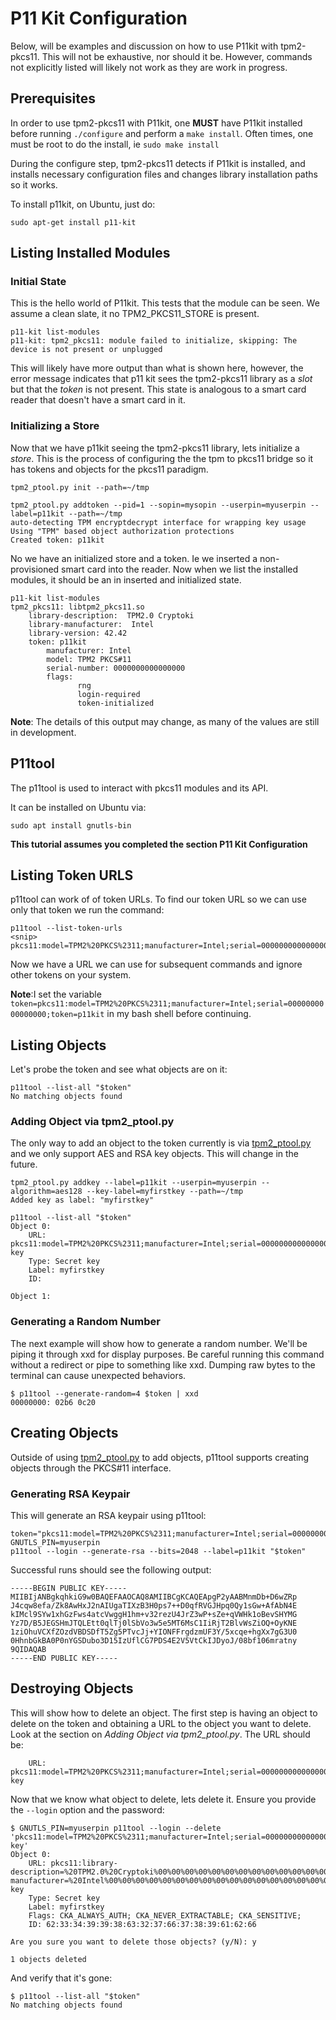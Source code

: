 # P11 Kit Configuration

Below, will be examples and discussion on how to use P11kit with tpm2-pkcs11. This will not be
exhaustive, nor should it be. However, commands not explicitly listed will likely not work as
they are work in progress.

## Prerequisites

In order to use tpm2-pkcs11 with P11kit, one **MUST** have P11kit installed before running
`./configure` and perform a `make install`. Often times, one must be root to do the install,
ie `sudo make install`

During the configure step, tpm2-pkcs11 detects if P11kit is installed, and installs necessary
configuration files and changes library installation paths so it works.

To install p11kit, on Ubuntu, just do:
```
sudo apt-get install p11-kit
```

## Listing Installed Modules


### Initial State
This is the hello world of P11kit. This tests that the module can be seen. We assume a clean slate, it
no TPM2_PKCS11_STORE is present.

```
p11-kit list-modules
p11-kit: tpm2_pkcs11: module failed to initialize, skipping: The device is not present or unplugged
```

This will likely have more output than what is shown here, however, the error message indicates that p11
kit sees the tpm2-pkcs11 library as a *slot* but that the *token* is not present. This state is analogous
to a smart card reader that doesn't have a smart card in it.

### Initializing a Store

Now that we have p11kit seeing the tpm2-pkcs11 library, lets initialize a *store*. This is the process of
configuring the the tpm to pkcs11 bridge so it has tokens and objects for the pkcs11 paradigm.

```
tpm2_ptool.py init --path=~/tmp

tpm2_ptool.py addtoken --pid=1 --sopin=mysopin --userpin=myuserpin --label=p11kit --path=~/tmp
auto-detecting TPM encryptdecrypt interface for wrapping key usage
Using "TPM" based object authorization protections
Created token: p11kit
```

No we have an initialized store and a token. Ie we inserted a non-provisioned smart card into the reader.
Now when we list the installed modules, it should be an in inserted and initialized state.

```
p11-kit list-modules
tpm2_pkcs11: libtpm2_pkcs11.so
    library-description:  TPM2.0 Cryptoki
    library-manufacturer:  Intel
    library-version: 42.42
    token: p11kit
        manufacturer: Intel
        model: TPM2 PKCS#11
        serial-number: 0000000000000000
        flags:
               rng
               login-required
               token-initialized
```
**Note**: The details of this output may change, as many of the values are still in development.


## P11tool

The p11tool is used to interact with pkcs11 modules and its API.

It can be installed on Ubuntu via:
```
sudo apt install gnutls-bin
```

**This tutorial assumes you completed the section P11 Kit Configuration**

## Listing Token URLS

p11tool can work of of token URLs. To find our token URL so we can use only that token we run the command:
```
p11tool --list-token-urls
<snip>
pkcs11:model=TPM2%20PKCS%2311;manufacturer=Intel;serial=0000000000000000;token=p11kit
```

Now we have a URL we can use for subsequent commands and ignore other tokens on your system.

**Note**:I set the variable `token=pkcs11:model=TPM2%20PKCS%2311;manufacturer=Intel;serial=0000000000000000;token=p11kit` in
my bash shell before continuing.

## Listing Objects

Let's probe the token and see what objects are on it:
```
p11tool --list-all "$token"
No matching objects found
```
### Adding Object via tpm2_ptool.py

The only way to add an object to the token currently is via [tpm2_ptool.py](PKCS11_TOOL.md) and we only
support AES and RSA key objects. This will change in the future.

```
tpm2_ptool.py addkey --label=p11kit --userpin=myuserpin --algorithm=aes128 --key-label=myfirstkey --path=~/tmp
Added key as label: "myfirstkey"
```
```
p11tool --list-all "$token"
Object 0:
	URL: pkcs11:model=TPM2%20PKCS%2311;manufacturer=Intel;serial=0000000000000000;token=p11kit;object=myfirstkey;type=secret-key
	Type: Secret key
	Label: myfirstkey
	ID:

Object 1:

```

### Generating a Random Number

The next example will show how to generate a random number. We'll be piping it through xxd
for display purposes. Be careful running this command without a redirect or pipe to something
like xxd. Dumping raw bytes to the terminal can cause unexpected behaviors.

```
$ p11tool --generate-random=4 $token | xxd
00000000: 02b6 0c20
```

## Creating Objects

Outside of using [tpm2_ptool.py](PKCS11_TOOL.md) to add objects, p11tool supports creating objects
through the PKCS#11 interface.

### Generating RSA Keypair
This will generate an RSA keypair using p11tool:
```
token="pkcs11:model=TPM2%20PKCS%2311;manufacturer=Intel;serial=0000000000000000;token=label"
GNUTLS_PIN=myuserpin
p11tool --login --generate-rsa --bits=2048 --label=p11kit "$token"
```

Successful runs should see the following output:
```
-----BEGIN PUBLIC KEY-----
MIIBIjANBgkqhkiG9w0BAQEFAAOCAQ8AMIIBCgKCAQEApgP2yAABMnmDb+D6wZRp
J4cqw8efa/Zk8AwHxJ2nAIUgaTIXzB3H0ps7++D0qfRVGJHpq0Qy1sGw+AfAbN4E
kIMcl9SYw1xhGzFws4atcVwggH1hm+v32rezU4JrZ3wP+sZe+qVWHk1oBevSHYMG
Yz7D/B5JEGSHmJTQLEtt0qlTj0lSbVo3w5e5MT6MsC1IiRjT2BlvWsZiOQ+OyKNE
1ziOhuVCXfZOzdVBDSDfT5Zg5PTvcJj+YIONFFrgdzmUF3Y/5xcqe+hgXx7gG3U0
0HhnbGkBA0P0nYGSDubo3D15IzUflCG7PDS4E2V5VtCkIJDyoJ/08bf106mratny
9QIDAQAB
-----END PUBLIC KEY-----
```

## Destroying Objects
This will show how to delete an object. The first step is having an object to delete on the token
and obtaining a URL to the object you want to delete. Look at the section on *Adding Object via tpm2_ptool.py*.
The URL should be:
```
	URL: pkcs11:model=TPM2%20PKCS%2311;manufacturer=Intel;serial=0000000000000000;token=p11kit;object=myfirstkey;type=secret-key
```
Now that we know what object to delete, lets delete it. Ensure you provide the `--login` option and the password:
```
$ GNUTLS_PIN=myuserpin p11tool --login --delete 'pkcs11:model=TPM2%20PKCS%2311;manufacturer=Intel;serial=0000000000000000;token=p11kit;object=myfirstkey;type=secret-key'
Object 0:
	URL: pkcs11:library-description=%20TPM2.0%20Cryptoki%00%00%00%00%00%00%00%00%00%00%00%00%00%00%00%00;library-manufacturer=%20Intel%00%00%00%00%00%00%00%00%00%00%00%00%00%00%00%00%00%00%00%00%00%00%00%00%00%00;model=TPM2%20PKCS%2311;manufacturer=Intel;serial=0000000000000000;token=p11kit;id=%62%33%34%39%39%38%63%32%37%66%37%38%39%61%62%66;object=myfirstkey;type=secret-key
	Type: Secret key
	Label: myfirstkey
	Flags: CKA_ALWAYS_AUTH; CKA_NEVER_EXTRACTABLE; CKA_SENSITIVE;
	ID: 62:33:34:39:39:38:63:32:37:66:37:38:39:61:62:66

Are you sure you want to delete those objects? (y/N): y

1 objects deleted
```

And verify that it's gone:
```
$ p11tool --list-all "$token"
No matching objects found
```
